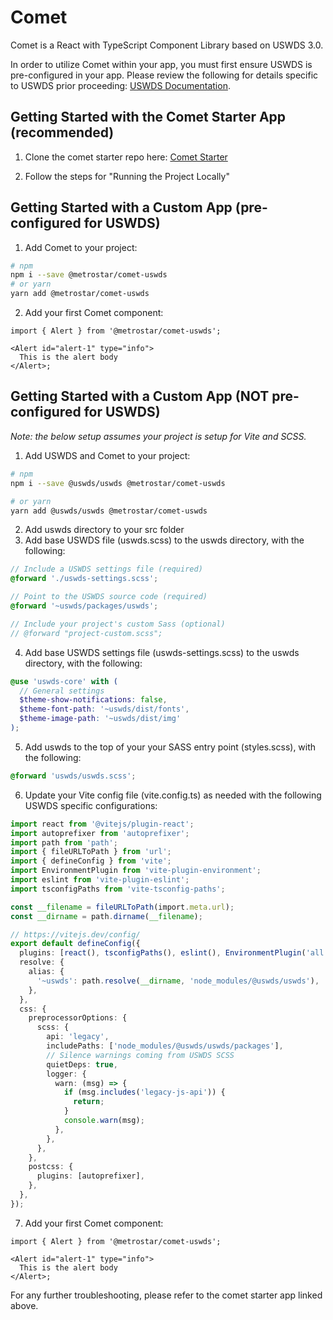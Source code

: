 # Comet

Comet is a React with TypeScript Component Library based on USWDS 3.0.

In order to utilize Comet within your app, you must first ensure USWDS is pre-configured in your app. Please review the following for details specific to USWDS prior proceeding: [USWDS Documentation](https://designsystem.digital.gov/documentation/developers/).

## Getting Started with the Comet Starter App (recommended)

1. Clone the comet starter repo here: [Comet Starter](https://github.com/MetroStar/comet-starter)

2. Follow the steps for "Running the Project Locally"

## Getting Started with a Custom App (pre-configured for USWDS)

1. Add Comet to your project:

```sh
# npm
npm i --save @metrostar/comet-uswds
# or yarn
yarn add @metrostar/comet-uswds
```

2. Add your first Comet component:

```tsx
import { Alert } from '@metrostar/comet-uswds';

<Alert id="alert-1" type="info">
  This is the alert body
</Alert>;
```

## Getting Started with a Custom App (NOT pre-configured for USWDS)

_Note: the below setup assumes your project is setup for Vite and SCSS._

1. Add USWDS and Comet to your project:

```sh
# npm
npm i --save @uswds/uswds @metrostar/comet-uswds

# or yarn
yarn add @uswds/uswds @metrostar/comet-uswds
```

2. Add uswds directory to your src folder
3. Add base USWDS file (uswds.scss) to the uswds directory, with the following:

```scss
// Include a USWDS settings file (required)
@forward './uswds-settings.scss';

// Point to the USWDS source code (required)
@forward '~uswds/packages/uswds';

// Include your project's custom Sass (optional)
// @forward "project-custom.scss";
```

4. Add base USWDS settings file (uswds-settings.scss) to the uswds directory, with the following:

```scss
@use 'uswds-core' with (
  // General settings
  $theme-show-notifications: false,
  $theme-font-path: '~uswds/dist/fonts',
  $theme-image-path: '~uswds/dist/img'
);
```

5. Add uswds to the top of your your SASS entry point (styles.scss), with the following:

```scss
@forward 'uswds/uswds.scss';
```

6. Update your Vite config file (vite.config.ts) as needed with the following USWDS specific configurations:

```ts
import react from '@vitejs/plugin-react';
import autoprefixer from 'autoprefixer';
import path from 'path';
import { fileURLToPath } from 'url';
import { defineConfig } from 'vite';
import EnvironmentPlugin from 'vite-plugin-environment';
import eslint from 'vite-plugin-eslint';
import tsconfigPaths from 'vite-tsconfig-paths';

const __filename = fileURLToPath(import.meta.url);
const __dirname = path.dirname(__filename);

// https://vitejs.dev/config/
export default defineConfig({
  plugins: [react(), tsconfigPaths(), eslint(), EnvironmentPlugin('all')],
  resolve: {
    alias: {
      '~uswds': path.resolve(__dirname, 'node_modules/@uswds/uswds'),
    },
  },
  css: {
    preprocessorOptions: {
      scss: {
        api: 'legacy',
        includePaths: ['node_modules/@uswds/uswds/packages'],
        // Silence warnings coming from USWDS SCSS
        quietDeps: true,
        logger: {
          warn: (msg) => {
            if (msg.includes('legacy-js-api')) {
              return;
            }
            console.warn(msg);
          },
        },
      },
    },
    postcss: {
      plugins: [autoprefixer],
    },
  },
});
```

7. Add your first Comet component:

```tsx
import { Alert } from '@metrostar/comet-uswds';

<Alert id="alert-1" type="info">
  This is the alert body
</Alert>;
```

For any further troubleshooting, please refer to the comet starter app linked above.
